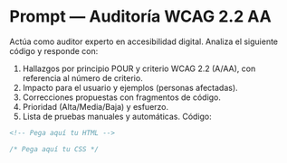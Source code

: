 # Prompt — Auditoría WCAG 2.2 AA
Actúa como auditor experto en accesibilidad digital. Analiza el siguiente código y responde con:
1) Hallazgos por principio POUR y criterio WCAG 2.2 (A/AA), con referencia al número de criterio.
2) Impacto para el usuario y ejemplos (personas afectadas).
3) Correcciones propuestas con fragmentos de código.
4) Prioridad (Alta/Media/Baja) y esfuerzo.
5) Lista de pruebas manuales y automáticas.
Código:
```html
<!-- Pega aquí tu HTML -->
```
```css
/* Pega aquí tu CSS */
```